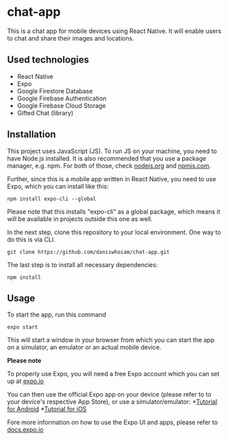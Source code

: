 # chat-app

This is a chat app for mobile devices using React Native. It will enable users to chat and share their images and locations.

## Used technologies
* React Native
* Expo
* Google Firestore Database
* Google Firebase Authentication
* Google Firebase Cloud Storage
* Gifted Chat (library)

## Installation
This project uses JavaScript (JS). To run JS on your machine, you need to have Node.js installed. It is also recommended that you use a package manager, e.g. npm.
For both of those, check [nodejs.org](https://nodejs.org/) and [npmjs.com](https://npmjs.com/).

Further, since this is a mobile app written in React Native, you need to use Expo, which you can install like this:
```
npm install expo-cli --global
```
Please note that this installs "expo-cli" as a global package, which means it will be available in projects outside this one as well.

In the next step, clone this repository to your local environment. One way to do this is via CLI.
```
git clone https://github.com/daniswhoiam/chat-app.git
```

The last step is to install all necessary dependencies:
```
npm install
```

## Usage
To start the app, run this command
```
expo start
```
This will start a window in your browser from which you can start the app on a simulator, an emulator or an actual mobile device.

**Please note**

To properly use Expo, you will need a free Expo account which you can set up at [expo.io](https://expo.io/)

You can then use the official Expo app on your device (please refer to to your device's respective App Store), or use a simulator/emulator:
*[Tutorial for Android](https://docs.expo.io/workflow/android-studio-emulator/)
*[Tutorial for iOS](https://docs.expo.io/workflow/ios-simulator/)

Fore more information on how to use the Expo UI and apps, please refer to [docs.expo.io](https://docs.expo.io)
